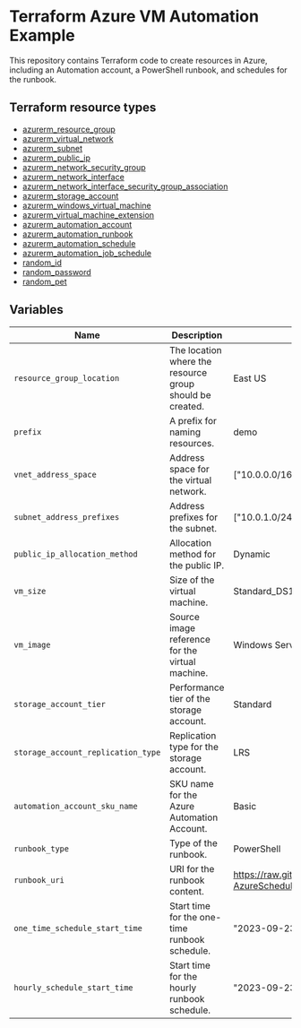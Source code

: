 # Terraform Azure VM Automation Example

This repository contains Terraform code to create resources in Azure, including an Automation account, a PowerShell runbook, and schedules for the runbook.

## Terraform resource types

- [azurerm_resource_group](https://registry.terraform.io/providers/hashicorp/azurerm/latest/docs/resources/resource_group)
- [azurerm_virtual_network](https://registry.terraform.io/providers/hashicorp/azurerm/latest/docs/resources/virtual_network)
- [azurerm_subnet](https://registry.terraform.io/providers/hashicorp/azurerm/latest/docs/resources/subnet)
- [azurerm_public_ip](https://registry.terraform.io/providers/hashicorp/azurerm/latest/docs/resources/public_ip)
- [azurerm_network_security_group](https://registry.terraform.io/providers/hashicorp/azurerm/latest/docs/resources/network_security_group)
- [azurerm_network_interface](https://registry.terraform.io/providers/hashicorp/azurerm/latest/docs/resources/network_interface)
- [azurerm_network_interface_security_group_association](https://registry.terraform.io/providers/hashicorp/azurerm/latest/docs/resources/network_interface_security_group_association)
- [azurerm_storage_account](https://registry.terraform.io/providers/hashicorp/azurerm/latest/docs/resources/storage_account)
- [azurerm_windows_virtual_machine](https://registry.terraform.io/providers/hashicorp/azurerm/latest/docs/resources/windows_virtual_machine)
- [azurerm_virtual_machine_extension](https://registry.terraform.io/providers/hashicorp/azurerm/latest/docs/resources/virtual_machine_extension)
- [azurerm_automation_account](https://registry.terraform.io/providers/hashicorp/azurerm/latest/docs/resources/automation_account)
- [azurerm_automation_runbook](https://registry.terraform.io/providers/hashicorp/azurerm/latest/docs/resources/automation_runbook)
- [azurerm_automation_schedule](https://registry.terraform.io/providers/hashicorp/azurerm/latest/docs/resources/automation_schedule)
- [azurerm_automation_job_schedule](https://registry.terraform.io/providers/hashicorp/azurerm/latest/docs/resources/automation_job_schedule)
- [random_id](https://registry.terraform.io/providers/hashicorp/random/latest/docs/resources/id)
- [random_password](https://registry.terraform.io/providers/hashicorp/random/latest/docs/resources/password)
- [random_pet](https://registry.terraform.io/providers/hashicorp/random/latest/docs/resources/pet)

## Variables

| Name | Description | Default |
|-|-|-|
| `resource_group_location` | The location where the resource group should be created. | East US |
| `prefix` | A prefix for naming resources. | demo |
| `vnet_address_space` | Address space for the virtual network. | ["10.0.0.0/16"] |
| `subnet_address_prefixes` | Address prefixes for the subnet. | ["10.0.1.0/24"] |
| `public_ip_allocation_method` | Allocation method for the public IP. | Dynamic |
| `vm_size` | Size of the virtual machine. | Standard_DS1_v2 |
| `vm_image` | Source image reference for the virtual machine. | Windows Server 2022 |
| `storage_account_tier` | Performance tier of the storage account. | Standard |
| `storage_account_replication_type` | Replication type for the storage account. | LRS |
| `automation_account_sku_name` | SKU name for the Azure Automation Account. | Basic |
| `runbook_type` | Type of the runbook. | PowerShell |
| `runbook_uri` | URI for the runbook content. | https://raw.githubusercontent.com/azureautomation/runbooks/master/Utility/ASM/Set-AzureScheduleWithRunbook.ps1 |
| `one_time_schedule_start_time` | Start time for the one-time runbook schedule. | "2023-09-23T00:00:00Z" |
| `hourly_schedule_start_time` | Start time for the hourly runbook schedule. | "2023-09-23T01:00:00Z" |
